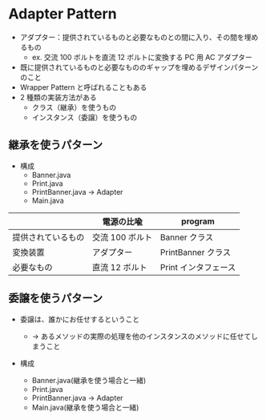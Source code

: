 # Adapter Pattern

- アダプター：提供されているものと必要なものとの間に入り、その間を埋めるもの
  - ex. 交流 100 ボルトを直流 12 ボルトに変換する PC 用 AC アダプター
- 既に提供されているものと必要なもののギャップを埋めるデザインパターンのこと
- Wrapper Pattern と呼ばれることもある
- 2 種類の実装方法がある
  - クラス（継承）を使うもの
  - インスタンス（委譲）を使うもの

## 継承を使うパターン

- 構成
  - Banner.java
  - Print.java
  - PrintBanner.java -> Adapter
  - Main.java

|                    | 電源の比喩      | program              |
| ------------------ | --------------- | -------------------- |
| 提供されているもの | 交流 100 ボルト | Banner クラス        |
| 変換装置           | アダプター      | PrintBanner クラス   |
| 必要なもの         | 直流 12 ボルト  | Print インタフェース |

## 委譲を使うパターン

- 委譲は、誰かにお任せするということ

  - → あるメソッドの実際の処理を他のインスタンスのメソッドに任せてしまうこと

- 構成
  - Banner.java(継承を使う場合と一緒)
  - Print.java
  - PrintBanner.java -> Adapter
  - Main.java(継承を使う場合と一緒)
